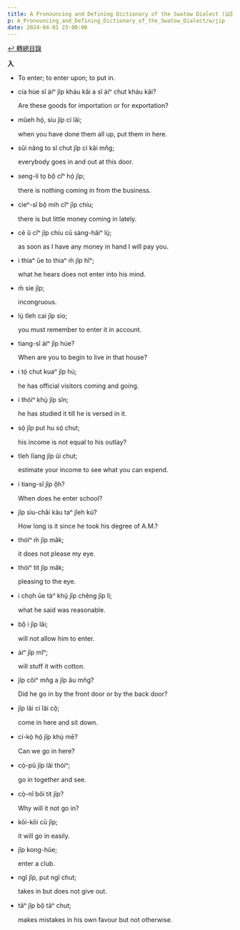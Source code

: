 ```yaml
---
title: A Pronouncing and Defining Dictionary of the Swatow Dialect (汕頭方言音義字典) / jip
p: A_Pronouncing_and_Defining_Dictionary_of_the_Swatow_Dialect/w/jip
date: 2024-04-01 23:00:00
---
```


[↩️ 轉總目錄](/A_Pronouncing_and_Defining_Dictionary_of_the_Swatow_Dialect)


**入**
- To enter; to enter upon; to put in.

- cía hùe sĭ àiⁿ jîp kháu kâi a sĭ àiⁿ chut kháu kâi?

  Are these goods for importation or for exportation?

- mûeh hó̤, siu jîp cí lâi;

  when you have done them all up, put them in here. 

- sûi nâng to sĭ chut jîp cí kâi mn̂g;

  everybody goes in and out at this door.

- seng-lí to̤ bô̤ cîⁿ hó̤ jîp;

  there is nothing coming in from the business.

- cìeⁿ-sî bô̤ mih cîⁿ jîp chíu;

  there is but little money coming in lately.

- cē ŭ cîⁿ jîp chíu cū sàng-hâiⁿ lṳ́;

  as soon as I have any money in hand I will pay you.

- i thiaⁿ ūe to thiaⁿ m̄ jîp hĭⁿ;

  what he hears does not enter into his mind.

- m̄ sie jîp;

  incongruous.

- lṳ́ tîeh cai jîp sìo;

  you must remember to enter it in account.

- tiang-sî àiⁿ jîp húe?

  When are you to begin to live in that house?

- i tó̤ chut kuaⁿ jîp hú;

  he has official visitors coming and going.

- i thóiⁿ khṳ̀ jîp sîn;

  he has studied it till he is versed in it.

- só̤ jîp put hu só̤ chut;

  his income is not equal to his outlay?

- tîeh lĭang jîp ûi chut;

  estimate your income to see what you can expend.

- i tiang-sî jîp ô̤h?

  When does he enter school?

- jîp sìu-châi kàu taⁿ jîeh kú?

  How long is it since he took his degree of A.M.?

- thóiⁿ m̄ jîp mâk;

  it does not please my eye.

- thóiⁿ tit jîp mâk;

  pleasing to the eye.

- i cho̤h ūe tàⁿ khṳ̀ jîp chêng jîp lí;

  what he said was reasonable.

- bô̤ i jîp lâi;

  will not allow him to enter.

- àiⁿ jîp mîⁿ;

  will stuff it with cotton.

- jîp côiⁿ mn̂g a jîp ău mn̂g?

  Did he go in by the front door or by the back door?

- jîp lâi cí lăi cŏ̤;

  come in here and sit down.

- cí-kò̤ hó̤ jîp khṳ̀ mē?

  Can we go in here?

- cò̤-pû jîp lâi thóiⁿ;

  go in together and see.

- cò̤-nî bŏi tit jîp?

  Why will it not go in?

- kōi-kōi cū jîp;

  it will go in easily.

- jîp kong-hŭe;

  enter a club.

- ngî jîp, put ngî chut;

  takes in but does not give out.

- tāⁿ jîp bô̤ tāⁿ chut;

  makes mistakes in his own favour but not otherwise.
